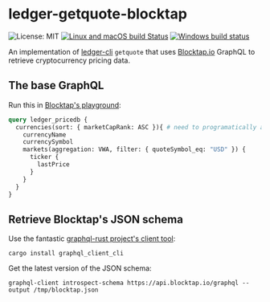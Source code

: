 # ledger-getquote-blocktap

![License: MIT](https://img.shields.io/github/license/colindean/ledger-getquote-blocktap.svg)
[![Linux and macOS build Status](https://travis-ci.org/colindean/ledger-getquote-blocktap.svg?branch=master)](https://travis-ci.org/colindean/ledger-getquote-blocktap)
[![Windows build status](https://ci.appveyor.com/api/projects/status/o6y1sq18anxv0oh4?svg=true)](https://ci.appveyor.com/project/colindean/ledger-getquote-blocktap)


An implementation of [ledger-cli](https://ledger-cli.org) `getquote` that uses [Blocktap.io](https://blocktap.io) GraphQL to retrieve cryptocurrency pricing data.

## The base GraphQL

Run this in [Blocktap's playground](https://api.blocktap.io/graphiql):

```graphql
query ledger_pricedb {
  currencies(sort: { marketCapRank: ASC }){ # need to programatically add filters here for the currency passed into getquote.
    currencyName
    currencySymbol
    markets(aggregation: VWA, filter: { quoteSymbol_eq: "USD" }) {
      ticker {
        lastPrice
      }
    }
  }
}
```
## Retrieve Blocktap's JSON schema

Use the fantastic [graphql-rust project's client tool](https://github.com/graphql-rust/graphql-client):

    cargo install graphql_client_cli
    
Get the latest version of the JSON schema:

    graphql-client introspect-schema https://api.blocktap.io/graphql --output /tmp/blocktap.json
